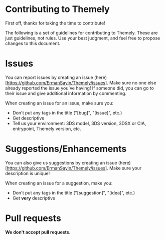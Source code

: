 # Contributing to Themely
First off, thanks for taking the time to contribute!

The following is a set of guidelines for contributing to Themely.
These are just guidelines, not rules. Use your best judgment, and feel free to propose changes to this document.

# Issues
You can report issues by creating an issue (here)[https://github.com/ErmanSayin/Themely/issues].
Make sure no one else already reported the issue you've having! If someone did, you can go to their issue and give additional information by commenting.

When creating an issue for an issue, make sure you:
- Don't put any tags in the title ("[bug]", "[issue]", etc.)
- Get descriptive
- Tell us your environment: 3DS model, 3DS version, 3DSX or CIA, entrypoint, Themely version, etc.

# Suggestions/Enhancements
You can also give us suggestions by creating an issue (here)[https://github.com/ErmanSayin/Themely/issues].
Make sure your description is unique!

When creating an issue for a suggestion, make you:
- Don't put any tags in the title ("[suggestion]", "[idea]", etc.)
- Get **very** descriptive

# Pull requests
**We don't accept pull requests.**
